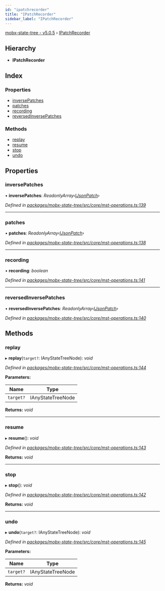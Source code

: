 ```yaml
---
id: "ipatchrecorder"
title: "IPatchRecorder"
sidebar_label: "IPatchRecorder"
---
```


[mobx-state-tree - v5.0.5](../index.md) › [IPatchRecorder](ipatchrecorder.md)

## Hierarchy

* **IPatchRecorder**

## Index

### Properties

* [inversePatches](ipatchrecorder.md#inversepatches)
* [patches](ipatchrecorder.md#patches)
* [recording](ipatchrecorder.md#recording)
* [reversedInversePatches](ipatchrecorder.md#reversedinversepatches)

### Methods

* [replay](ipatchrecorder.md#replay)
* [resume](ipatchrecorder.md#resume)
* [stop](ipatchrecorder.md#stop)
* [undo](ipatchrecorder.md#undo)

## Properties

###  inversePatches

• **inversePatches**: *ReadonlyArray‹[IJsonPatch](ijsonpatch.md)›*

*Defined in [packages/mobx-state-tree/src/core/mst-operations.ts:139](https://github.com/mobxjs/mobx-state-tree/blob/d57812c6/packages/mobx-state-tree/src/core/mst-operations.ts#L139)*

___

###  patches

• **patches**: *ReadonlyArray‹[IJsonPatch](ijsonpatch.md)›*

*Defined in [packages/mobx-state-tree/src/core/mst-operations.ts:138](https://github.com/mobxjs/mobx-state-tree/blob/d57812c6/packages/mobx-state-tree/src/core/mst-operations.ts#L138)*

___

###  recording

• **recording**: *boolean*

*Defined in [packages/mobx-state-tree/src/core/mst-operations.ts:141](https://github.com/mobxjs/mobx-state-tree/blob/d57812c6/packages/mobx-state-tree/src/core/mst-operations.ts#L141)*

___

###  reversedInversePatches

• **reversedInversePatches**: *ReadonlyArray‹[IJsonPatch](ijsonpatch.md)›*

*Defined in [packages/mobx-state-tree/src/core/mst-operations.ts:140](https://github.com/mobxjs/mobx-state-tree/blob/d57812c6/packages/mobx-state-tree/src/core/mst-operations.ts#L140)*

## Methods

###  replay

▸ **replay**(`target?`: IAnyStateTreeNode): *void*

*Defined in [packages/mobx-state-tree/src/core/mst-operations.ts:144](https://github.com/mobxjs/mobx-state-tree/blob/d57812c6/packages/mobx-state-tree/src/core/mst-operations.ts#L144)*

**Parameters:**

Name | Type |
------ | ------ |
`target?` | IAnyStateTreeNode |

**Returns:** *void*

___

###  resume

▸ **resume**(): *void*

*Defined in [packages/mobx-state-tree/src/core/mst-operations.ts:143](https://github.com/mobxjs/mobx-state-tree/blob/d57812c6/packages/mobx-state-tree/src/core/mst-operations.ts#L143)*

**Returns:** *void*

___

###  stop

▸ **stop**(): *void*

*Defined in [packages/mobx-state-tree/src/core/mst-operations.ts:142](https://github.com/mobxjs/mobx-state-tree/blob/d57812c6/packages/mobx-state-tree/src/core/mst-operations.ts#L142)*

**Returns:** *void*

___

###  undo

▸ **undo**(`target?`: IAnyStateTreeNode): *void*

*Defined in [packages/mobx-state-tree/src/core/mst-operations.ts:145](https://github.com/mobxjs/mobx-state-tree/blob/d57812c6/packages/mobx-state-tree/src/core/mst-operations.ts#L145)*

**Parameters:**

Name | Type |
------ | ------ |
`target?` | IAnyStateTreeNode |

**Returns:** *void*
